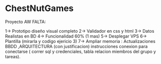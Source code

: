 # ChestNutGames
Proyecto AW
FALTA:

1-> Prototipo diseño visual completo
2-> Validador en css y html
3-> Datos Realistas en BD
4-> Funcionalidad 60% (1 mas)
5-> Desplegar VPS
6-> Plantilla (mirarla y codigo ejericio 3)
7-> Ampliar memoria : Actualizaciones BBDD ,ARQUITECTURA (con justificacion) instrucciones conexion para conectarse ( correr sql y credenciales,
tabla relacion miembros del grupo y tareas).



